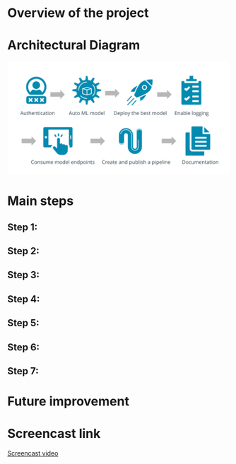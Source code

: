 # Overview of the project
# Architectural Diagram
![alt text](./images/architecture.PNG)
# Main steps
## Step 1:
## Step 2:
## Step 3:
## Step 4:
## Step 5:
## Step 6:
## Step 7:

# Future improvement
# Screencast link
<a href="https://www.google.com/" target="_blank">Screencast video</a>


